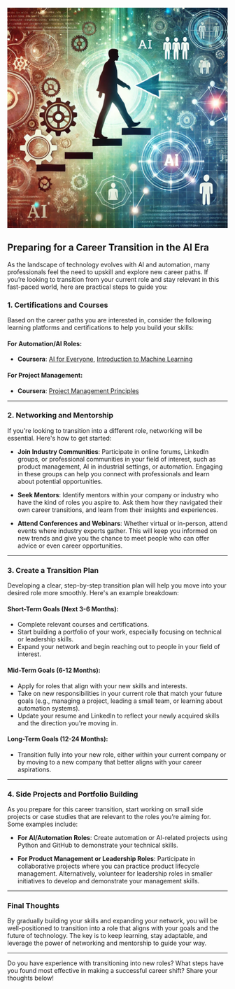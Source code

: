 ![JN_20241006.png](media/JN_20241006.png)

## Preparing for a Career Transition in the AI Era

As the landscape of technology evolves with AI and automation, many professionals feel the need to upskill and explore new career paths. If you’re looking to transition from your current role and stay relevant in this fast-paced world, here are practical steps to guide you:

### 1. Certifications and Courses
Based on the career paths you are interested in, consider the following learning platforms and certifications to help you build your skills:

#### **For Automation/AI Roles:**
- **Coursera**: [AI for Everyone](https://www.coursera.org/learn/ai-for-everyone), [Introduction to Machine Learning](https://www.coursera.org/learn/machine-learning)


#### **For Project Management:**
- **Coursera**: [Project Management Principles](https://www.coursera.org/learn/project-management)

---

### 2. Networking and Mentorship

If you're looking to transition into a different role, networking will be essential. Here's how to get started:

- **Join Industry Communities**: Participate in online forums, LinkedIn groups, or professional communities in your field of interest, such as product management, AI in industrial settings, or automation. Engaging in these groups can help you connect with professionals and learn about potential opportunities.
  
- **Seek Mentors**: Identify mentors within your company or industry who have the kind of roles you aspire to. Ask them how they navigated their own career transitions, and learn from their insights and experiences.

- **Attend Conferences and Webinars**: Whether virtual or in-person, attend events where industry experts gather. This will keep you informed on new trends and give you the chance to meet people who can offer advice or even career opportunities.

---

### 3. Create a Transition Plan

Developing a clear, step-by-step transition plan will help you move into your desired role more smoothly. Here's an example breakdown:

#### **Short-Term Goals (Next 3-6 Months):**
- Complete relevant courses and certifications.
- Start building a portfolio of your work, especially focusing on technical or leadership skills.
- Expand your network and begin reaching out to people in your field of interest.

#### **Mid-Term Goals (6-12 Months):**
- Apply for roles that align with your new skills and interests.
- Take on new responsibilities in your current role that match your future goals (e.g., managing a project, leading a small team, or learning about automation systems).
- Update your resume and LinkedIn to reflect your newly acquired skills and the direction you're moving in.

#### **Long-Term Goals (12-24 Months):**
- Transition fully into your new role, either within your current company or by moving to a new company that better aligns with your career aspirations.

---

### 4. Side Projects and Portfolio Building

As you prepare for this career transition, start working on small side projects or case studies that are relevant to the roles you’re aiming for. Some examples include:

- **For AI/Automation Roles**: Create automation or AI-related projects using Python and GitHub to demonstrate your technical skills.
  
- **For Product Management or Leadership Roles**: Participate in collaborative projects where you can practice product lifecycle management. Alternatively, volunteer for leadership roles in smaller initiatives to develop and demonstrate your management skills.

---

### Final Thoughts

By gradually building your skills and expanding your network, you will be well-positioned to transition into a role that aligns with your goals and the future of technology. The key is to keep learning, stay adaptable, and leverage the power of networking and mentorship to guide your way.

---

Do you have experience with transitioning into new roles? What steps have you found most effective in making a successful career shift? Share your thoughts below!
